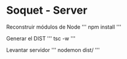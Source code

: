 # Soquet - Server


Reconstruir módulos de Node
'''
npm install
'''

Generar el DIST
'''
tsc -w
'''

Levantar servidor
'''
nodemon dist/
'''